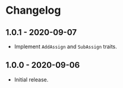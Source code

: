 # Changelog

## 1.0.1 - 2020-09-07

- Implement `AddAssign` and `SubAssign` traits.

## 1.0.0 - 2020-09-06

- Initial release.
